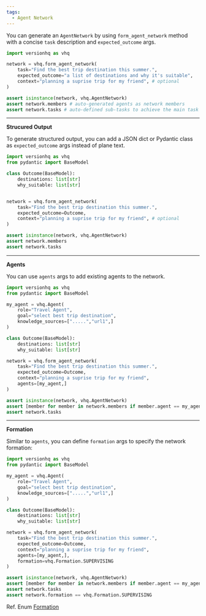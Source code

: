 ```yaml
---
tags:
  - Agent Network
---
```



You can generate an `AgentNetwork` by using `form_agent_network` method with a concise `task` description and `expected_outcome` args.

```python
import versionhq as vhq

network = vhq.form_agent_network(
    task="Find the best trip destination this summer.",
    expected_outcome="a list of destinations and why it's suitable",
    context="planning a suprise trip for my friend", # optional
)

assert isinstance(network, vhq.AgentNetwork)
assert network.members # auto-generated agents as network members
assert network.tasks # auto-defined sub-tasks to achieve the main task goal
```


<hr>

**Strucured Output**

To generate structured output, you can add a JSON dict or Pydantic class as `expected_outcome` args instead of plane text.

```python
import versionhq as vhq
from pydantic import BaseModel

class Outcome(BaseModel):
    destinations: list[str]
    why_suitable: list[str]


network = vhq.form_agent_network(
    task="Find the best trip destination this summer.",
    expected_outcome=Outcome,
    context="planning a suprise trip for my friend", # optional
)

assert isinstance(network, vhq.AgentNetwork)
assert network.members
assert network.tasks
```

<hr >

**Agents**

You can use `agents` args to add existing agents to the network.

```python
import versionhq as vhq
from pydantic import BaseModel

my_agent = vhq.Agent(
    role="Travel Agent",
    goal="select best trip destination",
    knowledge_sources=[".....","url1",]
)

class Outcome(BaseModel):
    destinations: list[str]
    why_suitable: list[str]

network = vhq.form_agent_network(
    task="Find the best trip destination this summer.",
    expected_outcome=Outcome,
    context="planning a suprise trip for my friend",
    agents=[my_agent,]
)

assert isinstance(network, vhq.AgentNetwork)
assert [member for member in network.members if member.agent == my_agent]
assert network.tasks
```

<hr>

**Formation**

Similar to `agents`, you can define `formation` args to specify the network formation:


```python
import versionhq as vhq
from pydantic import BaseModel

my_agent = vhq.Agent(
    role="Travel Agent",
    goal="select best trip destination",
    knowledge_sources=[".....","url1",]
)

class Outcome(BaseModel):
    destinations: list[str]
    why_suitable: list[str]

network = vhq.form_agent_network(
    task="Find the best trip destination this summer.",
    expected_outcome=Outcome,
    context="planning a suprise trip for my friend",
    agents=[my_agent,],
    formation=vhq.Formation.SUPERVISING
)

assert isinstance(network, vhq.AgentNetwork)
assert [member for member in network.members if member.agent == my_agent]
assert network.tasks
assert network.formation == vhq.Formation.SUPERVISING
```

Ref. Enum <a href="core/agent-network/ref/#enum-formation">Formation</a>
